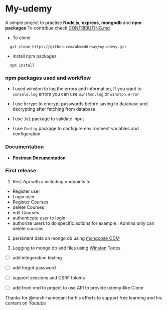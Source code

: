 # My-udemy
A simple project to practise **Node js**, **express**, **mongodb** and **npm packages**
To contribue check [CONTRIBUTING.md](https://github.com/ahmeddrawy/my-udemy/blob/master/CONTRIBUTING.md)
 * To clone 
```
  git clone https://github.com/ahmeddrawy/my-udemy.git
```
* install  npm packages 
```
  npm install 
```
### npm packages used and workflow 

* I used winston to log the errors and information, If you want to `console.log` errors you can use `winston.log` or `winston.error` 

* I use `bcrypt` to encrypt passwords before saving to database and decrypting after fetching from database

* I use `Joi` package to validate input 

* I use `Config` package to configure environment variables and configuration 

### Documentation 
- [**Postman Documentation**](https://documenter.getpostman.com/view/10819813/TVRefBVx)
### First release

1. Rest Api with a  including endpoints to 


-  Register user
-  Login user
-  Register Courses
-  delete Courses
-  edit Courses
-  authenticate user to login 
-  authorize users to do specific actions for example : Admins only can delete courses 

2.  persistent data on mongo db using [mongoose ODM](https://mongoosejs.com/)

3. Logging to mongo db and files using [Winston](https://www.npmjs.com/package/winston)
Todos

- [ ] add integeration testing

- [ ] add forgot password

- [ ] support sessions and CSRF tokens

- [ ] add front end to project to use API to provide udemy-like Clone 

Thanks for @mosh-hamedani for his efforts to support free learning and his content on Youtube
